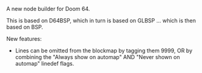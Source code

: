 A new node builder for Doom 64.

This is based on D64BSP, which in turn is based on GLBSP ... which is then based on BSP.

New features:
- Lines can be omitted from the blockmap by tagging them 9999, OR by combining the "Always show on automap" AND "Never shown on automap" linedef flags.
